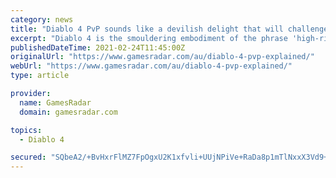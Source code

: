 ```yaml
---
category: news
title: "Diablo 4 PvP sounds like a devilish delight that will challenge every hero of Sanctuary"
excerpt: "Diablo 4 is the smouldering embodiment of the phrase 'high-risk, high-reward'. It's the first game in the series to properly embrace an open-world structure, a design decision that exerts additional ..."
publishedDateTime: 2021-02-24T11:45:00Z
originalUrl: "https://www.gamesradar.com/au/diablo-4-pvp-explained/"
webUrl: "https://www.gamesradar.com/au/diablo-4-pvp-explained/"
type: article

provider:
  name: GamesRadar
  domain: gamesradar.com

topics:
  - Diablo 4

secured: "SQbeA2/+BvHxrFlMZ7FpOgxU2K1xfvli+UUjNPiVe+RaDa8p1mTlNxxX3Vd9+JQVU8ZU9HNgRMx+I1HcNi1xOx3NctvKqyD2RGWMybX8zwGcV/oXIhDRK7SAObXffvGvwMPk9TvjKKOgvx4plBXS8GP0I3nVOO/9uI+tTcQ6IrgcLxSWqAc2XnC2k47DIFp9oNkCyg0Bx9ycm8Ef0QawP0fkSjQT62K1/JTYIWXCx7PkNVHkmW+OFJKFdacEgPk/SlWQ6WGXHr7dPjemwhRinr1Cd8O9zQArI3+n2qPQayHMo/nIzR5tZTE1pI1WysBCkl34DR5yT6iK9Ak8kgBv3S0/GjHhrDyQdMajZP4xGM0=;qo7Gi2y72RTK8zIrrOhubQ=="
---
```



